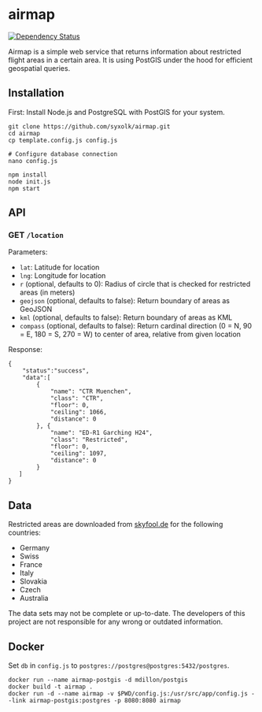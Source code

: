 # airmap

[![Dependency Status](https://dependencyci.com/github/syxolk/airmap/badge)](https://dependencyci.com/github/syxolk/airmap)

Airmap is a simple web service that returns information about restricted flight
areas in a certain area. It is using PostGIS under the hood for efficient
geospatial queries.

## Installation
First: Install Node.js and PostgreSQL with PostGIS for your system.

```
git clone https://github.com/syxolk/airmap.git
cd airmap
cp template.config.js config.js

# Configure database connection
nano config.js

npm install
node init.js
npm start
```

## API
### GET `/location`
Parameters:
- `lat`: Latitude for location
- `lng`: Longitude for location
- `r` (optional, defaults to 0): Radius of circle that is checked for restricted areas (in meters)
- `geojson` (optional, defaults to false): Return boundary of areas as GeoJSON
- `kml` (optional, defaults to false): Return boundary of areas as KML
- `compass` (optional, defaults to false): Return cardinal direction (0 = N, 90 = E, 180 = S, 270 = W) to center of area, relative from given location

Response:
```
{  
    "status":"success",
    "data":[  
        {  
            "name": "CTR Muenchen",
            "class": "CTR",
            "floor": 0,
            "ceiling": 1066,
            "distance": 0
        }, {  
            "name": "ED-R1 Garching H24",
            "class": "Restricted",
            "floor": 0,
            "ceiling": 1097,
            "distance": 0
        }
   ]
}
```

## Data
Restricted areas are downloaded from [skyfool.de](http://www.skyfool.de/)
for the following countries:
- Germany
- Swiss
- France
- Italy
- Slovakia
- Czech
- Australia

The data sets may not be complete or up-to-date. The developers of this
project are not responsible for any wrong or outdated information.

## Docker
Set `db` in `config.js` to `postgres://postgres@postgres:5432/postgres`.

```
docker run --name airmap-postgis -d mdillon/postgis
docker build -t airmap .
docker run -d --name airmap -v $PWD/config.js:/usr/src/app/config.js --link airmap-postgis:postgres -p 8080:8080 airmap
```
